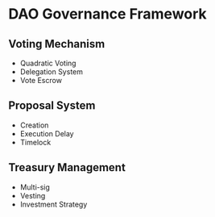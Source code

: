 # DAO Governance Framework

## Voting Mechanism
- Quadratic Voting
- Delegation System
- Vote Escrow

## Proposal System
- Creation
- Execution Delay
- Timelock

## Treasury Management
- Multi-sig
- Vesting
- Investment Strategy